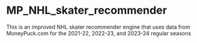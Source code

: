# MP_NHL_skater_recommender
This is an improved NHL skater recommender engine that uses data from MoneyPuck.com for the 2021-22, 2022-23, and 2023-24 regular seasons
